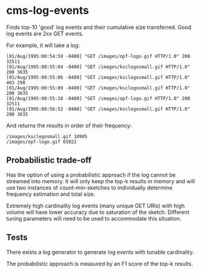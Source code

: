 # cms-log-events
Finds top-10 'good' log events and their cumulative size transferred. Good log events are 2xx GET events.

For example, it will take a log:
```
[01/Aug/1995:00:54:59 -0400] "GET /images/opf-logo.gif HTTP/1.0" 200 32511
[01/Aug/1995:00:55:04 -0400] "GET /images/ksclogosmall.gif HTTP/1.0" 200 3635
[01/Aug/1995:00:55:06 -0400] "GET /images/ksclogosmall.gif HTTP/1.0" 403 298
[01/Aug/1995:00:55:09 -0400] "GET /images/ksclogosmall.gif HTTP/1.0" 200 3635
[01/Aug/1995:00:55:18 -0400] "GET /images/opf-logo.gif HTTP/1.0" 200 32511
[01/Aug/1995:00:56:52 -0400] "GET /images/ksclogosmall.gif HTTP/1.0" 200 3635
```

And returns the results in order of their frequency:
```
/images/ksclogosmall.gif 10905
/images/opf-logo.gif 65022
```


## Probabilistic trade-off
Has the option of using a probabilistic approach if the log cannot be streamed into memory.  It will only keep the top-k results in memory and will use two instances of count-min-sketches to individually determine frequency estimation and total size.

Extremely high cardinality log events (many unique GET URIs) with high volume will have lower accuracy due to saturation of the sketch. Different tuning parameters will need to be used to accommodate this situation. 

## Tests
There exists a log generator to generate log events with tunable cardinality.

The probabilistic approach is measured by an F1 score of the top-k results.
